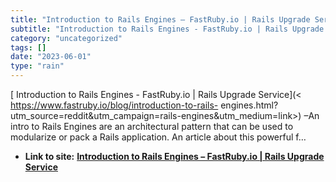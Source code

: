 ```yaml
---
title: "Introduction to Rails Engines – FastRuby.io | Rails Upgrade Service"
subtitle: "Introduction to Rails Engines - FastRuby.io | Rails Upgrade Service"
category: "uncategorized"
tags: []
date: "2023-06-01"
type: "rain"
---
```

[ Introduction to Rails Engines - FastRuby.io | Rails Upgrade Service](<
https://www.fastruby.io/blog/introduction-to-rails-
engines.html?utm_source=reddit&utm_campaign=rails-engines&utm_medium=link>)
–An intro to Rails Engines are an architectural pattern that can be used to
modularize or pack a Rails application. An article about this powerful f…


* **Link to site:** **[Introduction to Rails Engines – FastRuby.io | Rails Upgrade Service](None)**